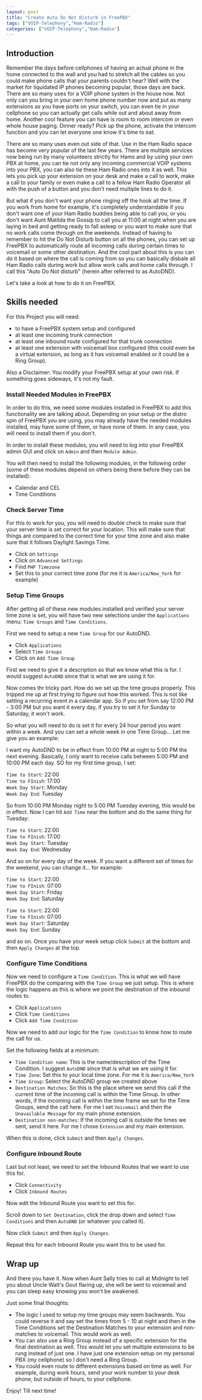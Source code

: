 ```yaml
---
layout: post
title: "Create Auto Do Not Disturb in FreePBX"
tags: ["VOIP-Telephony","Ham-Radio"]
categories: ["VOIP-Telephony","Ham-Radio"]
---
```


## Introduction

Remember the days before cellphones of having an actual phone in the home connected to the wall and you had to stretch all the cables so you could make phone calls that your parents couldn't hear? Well with the market for liquidated IP phones becoming popular, those days are back. There are so many uses for a VOIP phone system in the house now. Not only can you bring in your own home phone number now and put as many extensions as you have ports on your switch, you can even tie in your cellphone so you can actually get calls while out and about away from home. Another cool feature you can have is room to room intercom or even whole house paging. Dinner ready? Pick up the phone, activate the intercom function and you can let everyone one know it's time to eat.

There are so many uses even out side of that. Use in the Ham Radio space has become very popular of the last few years. There are multiple services now being run by many volunteers strictly for Hams and by using your own PBX at home, you can tie not only any incoming commercial VOIP systems into your PBX, you can also tie these Ham Radio ones into it as well. This lets you pick up your extension on your desk and make a call to work, make a call to your family or even make a call to a fellow Ham Radio Operator all with the push of a button and you don't need multiple lines to do it. 

But what if you don't want your phone ringing off the hook all the time. If you work from home for example, it's completely understandable if you don't want one of your Ham Radio buddies being able to call you, or you don't want Aunt Matilda the Gossip to call you at 11:00 at night when you are laying in bed and getting ready to fall asleep or you want to make sure that no work calls come through on the weekends. Instead of having to remember to hit the Do Not Disturb button on all the phones, you can set up FreePBX to automatically route all incoming calls during certain times to voicemail or some other destination. And the cool part about this is you can do it based on where the call is coming from so you can basically disbale all Ham Radio calls during work but allow work calls and home calls through. I call this "Auto Do Not disturb" (herein after referred to as AutoDND).

Let's take a look at how to do it on FreePBX.

## Skills needed

For this Project you will need:
* to have a FreePBX system setup and configured 
* at least one incoming trunk connection
* at least one inbound route configured for that trunk connection
* at least one extension with voicemail box configured (this could even be a virtual extension, as long as it has voicemail enabled or it could be a Ring Group).

Also a Disclaimer: You modify your FreePBX setup at your own risk. If something goes sideways, it's not my fault. 

### Install Needed Modules in FreePBX

In order to do this, we need some modules installed in FreePBX to add this functionality we are talking about. Depending on your setup or the distro spin of FreePBX you are using, you may already have the needed modules installed, may have some of them, or have none of them. In any case, you will need to install them if you don't.

In order to install these modules, you will need to log into your FreePBX admin GUI and click on ```Admin``` and then ```Module Admin```.

You will then need to install the following modules, in the following order (some of these modules depend on others being there before they can be installed):

* Calendar and CEL
* Time Conditions

### Check Server Time

For this to work for you, you will need to double check to make sure that your server time is set correct for your location. This will make sure that things are compared to the correct time for your time zone and also make sure that it follows Daylight Savings Time.

* Click on ```Settings```
* Click on ```Advanced Settings```
* Find ```PHP Timezone```
* Set this to your correct time zone (for me it is ```America/New_York``` for example)

### Setup Time Groups

After getting all of these new modules installed and verified your server time zone is set, you will have two new selections under the ```Applications``` menu: ```Time Groups``` and ```Time Conditions```.

First we need to setup a new ```Time Group``` for our AutoDND.

* Click ```Applications```
* Select ```Time Groups```
* Click on ```Add Time Group```

First we need to give it a description so that we know what this is for. I would suggest ```AutoDND``` since that is what we are using it for.

Now comes thr tricky part. How do we set up the time groups properly. This tripped me up at first trying to figure out how this worked. This is not like setting a recurring event in a calendar app. So if you set from say 12:00 PM - 3:00 PM but you want it every day, if you try to set it for Sunday to Saturday, it won't work.

So what you will need to do is set it for every 24 hour period you want within a week. And you can set a whole week in one Time Group... Let me give you an example:

I want my AutoDND to be in effect from 10:00 PM at night to 5:00 PM the next evening. Basically, I only want to receive calls between 5:00 PM and 10:00 PM each day. SO for my first time group, I set:

```Time to Start```: 22:00<br/>
```Time to FInish```: 17:00<br/>
```Week Day Start```: Monday<br/>
```Week Day End```: Tuesday<br/>

So from 10:00 PM Monday night to 5:00 PM Tuesday evening, this would be in effect. Now I can hit ```Add Time``` near the bottom and do the same thing for Tuesday:

```Time to Start```: 22:00<br/>
```Time to FInish```: 17:00<br/>
```Week Day Start```: Tuesday<br/>
```Week Day End```: Wednesday<br/>

And so on for every day of the week. If you want a different set of times for the weekend, you can change it... for example:

```Time to Start```: 22:00<br/>
```Time to FInish```: 07:00<br/>
```Week Day Start```: Friday<br/>
```Week Day End```: Saturday<br/>

```Time to Start```: 22:00<br/>
```Time to FInish```: 07:00<br/>
```Week Day Start```: Saturday<br/>
```Week Day End```: Sunday<br/>

and so on. Once you have your week setup click ```Submit``` at the bottom and then ```Apply Changes``` at the top.

### Configure Time Conditions

Now we need to configure a ```Time Condition```. This is what we will have FreePBX do the comparing with the ```Time Group``` we just setup. This is where the logic happens as this is where we point the destination of the inbound routes to.

* Click ```Applications```
* Click ```Time Conditions```
* Click ```Add Time Condition```

Now we need to add our logic for the ```Time Condition``` to know how to route the call for us.

Set the following fields at a minimum:

* ```Time Condition name```: This is the name/description of the Time Condition. I suggest ```AutoDND``` since that is what we are using it for.
* ```Time Zone```: Set this to your local time zone. For me it is ```America/New_York```
* ```Time Group```: Select the AutoDND group we created above
* ```Destination Matches```: So this is the place where we send this call if the current time of the incoming call is within the Time Group. In other words, if the incoming call is within the time frame we set for the Time Groups, send the call here. For me I set ```Voicemail``` and then the ```Unavailable Message``` for my main phone extension.
* ```Destination non-matches```: If the incoming call is outside the times we sent, send it here. For me I chose ```Extension``` and my main extension.

When this is done, click ```Submit``` and then ```Apply Changes```.

### Configure Inbound Route 

Last but not least, we need to set the Inbound Routes that we want to use this for. 

* Click ```Connectivity```
* Click ```Inbound Routes```
  
Now edit the Inbound Route you want to set this for.

Scroll down to ```Set Destination```, click the drop down and select ```Time Conditions``` and then ```AutoDND``` (or whatever you called it).

Now click ```Submit``` and then ```Apply Changes```.

Repeat this for each Inbound Route you want this to be used for.

## Wrap up

And there you have it. Now when Aunt Sally tries to call at Midnight to tell you about Uncle Walt's Gout flaring up, she will be sent to voicemail and you can sleep easy knowing you won't be awakened.

Just some final thoughts:
* The logic I used to setup my time groups may seem backwards. You could reverse it and say set the times from 5 - 10 at night and then in the Time Conditions set the Destination Matches to your extension and non-matches to voicemail. This would work as well. 
* You can also use a Ring Group instead of a specific extension for the final destination as well. This would let you set multiple extensions to be rung instead of just one. I have just one extension setup on my personal PBX (my cellphone) so I don't need a Ring Group.
* You could even route to different extensions based on time as well. For example, during work hours, send your work number to your desk phone, but outside of hours, to your cellphone.

Enjoy! Till next time!
